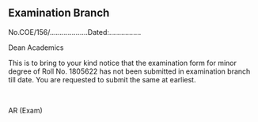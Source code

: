 ## Examination Branch


No.COE/156/...................Dated:................

Dean Academics


This is to bring to your kind notice that the examination form for minor degree of Roll No. 1805622 has not been submitted in examination branch till date. You are requested to submit the same at earliest.

</br>

AR (Exam)
